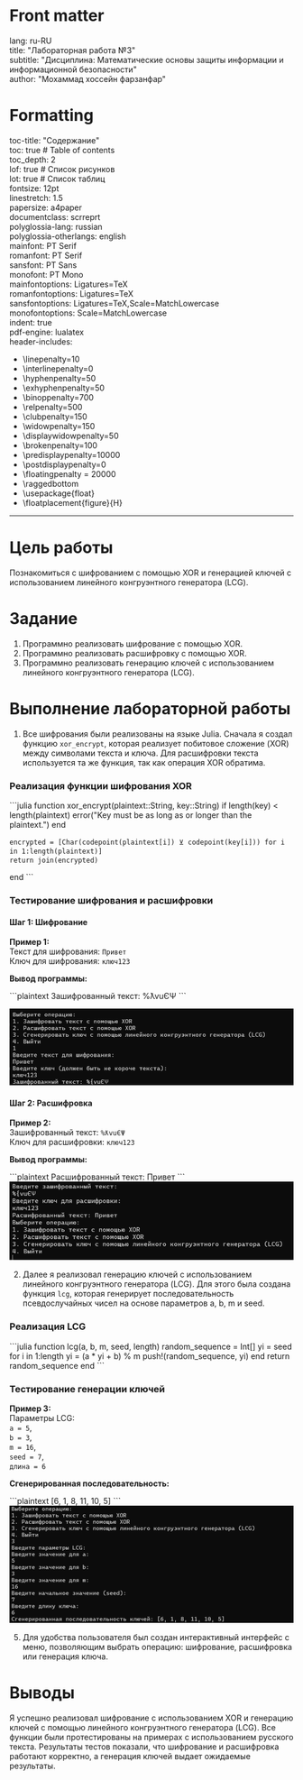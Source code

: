 
# Front matter
lang: ru-RU  
title: "Лабораторная работа №3"  
subtitle: "Дисциплина: Математические основы защиты информации и информационной безопасности"  
author: "Мохаммад хоссейн фарзанфар"

# Formatting
toc-title: "Содержание"  
toc: true  # Table of contents  
toc_depth: 2  
lof: true  # Список рисунков  
lot: true  # Список таблиц  
fontsize: 12pt  
linestretch: 1.5  
papersize: a4paper  
documentclass: scrreprt  
polyglossia-lang: russian  
polyglossia-otherlangs: english  
mainfont: PT Serif  
romanfont: PT Serif  
sansfont: PT Sans  
monofont: PT Mono  
mainfontoptions: Ligatures=TeX  
romanfontoptions: Ligatures=TeX  
sansfontoptions: Ligatures=TeX,Scale=MatchLowercase  
monofontoptions: Scale=MatchLowercase  
indent: true  
pdf-engine: lualatex  
header-includes:
  - \linepenalty=10
  - \interlinepenalty=0
  - \hyphenpenalty=50
  - \exhyphenpenalty=50
  - \binoppenalty=700
  - \relpenalty=500
  - \clubpenalty=150
  - \widowpenalty=150
  - \displaywidowpenalty=50
  - \brokenpenalty=100
  - \predisplaypenalty=10000
  - \postdisplaypenalty=0
  - \floatingpenalty = 20000
  - \raggedbottom
  - \usepackage{float}
  - \floatplacement{figure}{H}

---

# Цель работы

Познакомиться с шифрованием с помощью XOR и генерацией ключей с использованием линейного конгруэнтного генератора (LCG).

# Задание

1. Программно реализовать шифрование с помощью XOR.
2. Программно реализовать расшифровку с помощью XOR.
3. Программно реализовать генерацию ключей с использованием линейного конгруэнтного генератора (LCG).

# Выполнение лабораторной работы

1) Все шифрования были реализованы на языке Julia. Сначала я создал функцию `xor_encrypt`, которая реализует побитовое сложение (XOR) между символами текста и ключа. Для расшифровки текста используется та же функция, так как операция XOR обратима.

### Реализация функции шифрования XOR

\`\`\`julia
function xor_encrypt(plaintext::String, key::String)
    if length(key) < length(plaintext)
        error("Key must be as long as or longer than the plaintext.")
    end

    encrypted = [Char(codepoint(plaintext[i]) ⊻ codepoint(key[i])) for i in 1:length(plaintext)]
    return join(encrypted)
end
\`\`\`

### Тестирование шифрования и расшифровки

#### Шаг 1: Шифрование

**Пример 1:**  
Текст для шифрования: `Привет`  
Ключ для шифрования: `ключ123`

**Вывод программы:**

\`\`\`plaintext
Зашифрованный текст: %ƛvuЄΨ
\`\`\`

![Результат генерации ключей LCG](image/imj00.png)

#### Шаг 2: Расшифровка

**Пример 2:**  
Зашифрованный текст: `%ƛvuЄΨ`  
Ключ для расшифровки: `ключ123`

**Вывод программы:**

\`\`\`plaintext
Расшифрованный текст: Привет
\`\`\`
![Результат генерации ключей LCG](image/imj01.png)

2) Далее я реализовал генерацию ключей с использованием линейного конгруэнтного генератора (LCG). Для этого была создана функция `lcg`, которая генерирует последовательность псевдослучайных чисел на основе параметров a, b, m и seed.

### Реализация LCG

\`\`\`julia
function lcg(a, b, m, seed, length)
    random_sequence = Int[]
    yi = seed
    for i in 1:length
        yi = (a * yi + b) % m
        push!(random_sequence, yi)
    end
    return random_sequence
end
\`\`\`

### Тестирование генерации ключей

**Пример 3:**  
Параметры LCG:  
`a = 5`,  
`b = 3`,  
`m = 16`,  
`seed = 7`,  
`длина = 6`

**Сгенерированная последовательность:**

\`\`\`plaintext
[6, 1, 8, 11, 10, 5]
\`\`\`
![Результат генерации ключей LCG](image/imj02.png)

5) Для удобства пользователя был создан интерактивный интерфейс с меню, позволяющим выбрать операцию: шифрование, расшифровка или генерация ключа.

# Выводы

Я успешно реализовал шифрование с использованием XOR и генерацию ключей с помощью линейного конгруэнтного генератора (LCG). Все функции были протестированы на примерах с использованием русского текста. Результаты тестов показали, что шифрование и расшифровка работают корректно, а генерация ключей выдает ожидаемые результаты.
